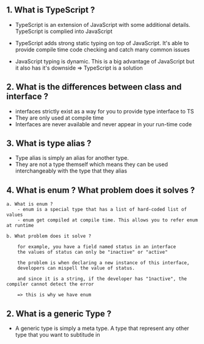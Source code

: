 ## 1. What is TypeScript ?

- TypeScript is an extension of JavaScript with some additional details. TypeScript is complied into JavaScript

- TypeScript adds strong static typing on top of JavaScript. It's able to provide compile time code checking and catch many common issues

- JavaScript typing is dynamic. This is a big advantage of JavaScript but it also has it's downside => TypeScript is a solution

## 2. What is the differences between class and interface ?

- interfaces strictly exist as a way for you to provide type interface to TS
- They are only used at compile time
- Interfaces are never available and never appear in your run-time code

## 3. What is type alias ?

- Type alias is simply an alias for another type.
- They are not a type themself which means they can be used interchangeably with the type that they alias

## 4. What is enum ? What problem does it solves ?

    a. What is enum ?
        - enum is a special type that has a list of hard-coded list of values
        - enum get compiled at compile time. This allows you to refer enum at runtime

    b. What problem does it solve ?

        for example, you have a field named status in an interface
        the values of status can only be "inactive" or "active"

        the problem is when declaring a new instance of this interface,
        developers can mispell the value of status.

        and since it is a string, if the developer has "1nactive", the compiler cannot detect the error

        => this is why we have enum

## 2. What is a generic Type ?

- A generic type is simply a meta type. A type that represent any other type that you want to subtitude in
